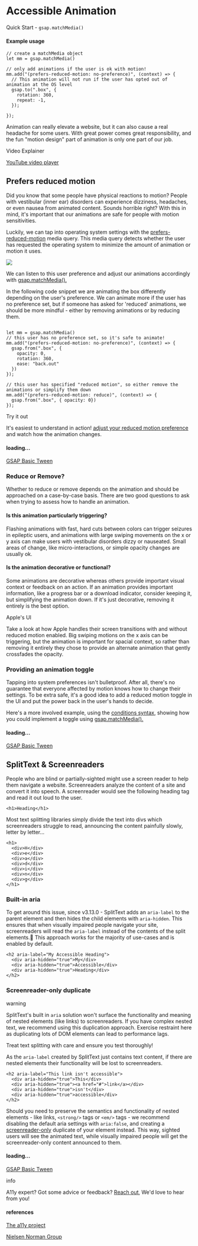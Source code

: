 # Accessible Animation

Quick Start - `gsap.matchMedia()`

#### Example usage[​](#example-usage "Direct link to Example usage")

```
// create a matchMedia object
let mm = gsap.matchMedia()

// only add animations if the user is ok with motion!
mm.add("(prefers-reduced-motion: no-preference)", (context) => {
  // This animation will not run if the user has opted out of animation at the OS level
  gsap.to(".box", {
    rotation: 360,
    repeat: -1,
  });

});
```

Animation can really elevate a website, but it can also cause a real headache for some users. With great power comes great responsibility, and the fun "motion design" part of animation is only one part of our job.

Video Explainer

[YouTube video player](https://www.youtube.com/embed/9gipsKpWozE)

## Prefers reduced motion[​](#prefers-reduced-motion "Direct link to Prefers reduced motion")

Did you know that some people have physical reactions to motion? People with vestibular (inner ear) disorders can experience dizziness, headaches, or even nausea from animated content. Sounds horrible right? With this in mind, it's important that our animations are safe for people with motion sensitivities.

Luckily, we can tap into operating system settings with the [prefers-reduced-motion](https://developer.mozilla.org/en-US/docs/Web/CSS/@media/prefers-reduced-motion) media query. This media query detects whether the user has requested the operating system to minimize the amount of animation or motion it uses.

![](/assets/images/prefersreducedmotion-2f07bcff9b983b185f203d55b487d7a0.png)

We can listen to this user preference and adjust our animations accordingly with [gsap.matchMedia().](/docs/v3/GSAP/gsap.matchMedia\(\).md)

In the following code snippet we are animating the box differently depending on the user's preference. We can animate more if the user has no preference set, but if someone has asked for 'reduced' animations, we should be more mindful - either by removing animations or by reducing them.

```

let mm = gsap.matchMedia()
// this user has no preference set, so it's safe to animate!
mm.add("(prefers-reduced-motion: no-preference)", (context) => {
  gsap.from(".box", { 
    opacity: 0, 
    rotation: 360, 
    ease: "back.out"
  })
});

// this user has specified "reduced motion", so either remove the animations or simplify them down
mm.add("(prefers-reduced-motion: reduce)", (context) => {
  gsap.from(".box", { opacity: 0})
});
```

Try it out

It's easiest to understand in action! [adjust your reduced motion preference](https://developer.mozilla.org/en-US/docs/Web/CSS/@media/prefers-reduced-motion#user_preferences) and watch how the animation changes.

#### loading...

[GSAP Basic Tween](https://codepen.io/GreenSock/embed/LYwmdmr?default-tab=result\&theme-id=41164)

### Reduce or Remove?[​](#reduce-or-remove "Direct link to Reduce or Remove?")

Whether to reduce or remove depends on the animation and should be approached on a case-by-case basis. There are two good questions to ask when trying to assess how to handle an animation.

#### Is this animation particularly triggering?[​](#is-this-animation-particularly-triggering "Direct link to Is this animation particularly triggering?")

Flashing animations with fast, hard cuts between colors can trigger seizures in epileptic users, and animations with large swiping movements on the x or y axis can make users with vestibular disorders dizzy or nauseated. Small areas of change, like micro-interactions, or simple opacity changes are usually ok.

#### Is the animation decorative or functional?[​](#is-the-animation-decorative-or-functional "Direct link to Is the animation decorative or functional?")

Some animations are decorative whereas others provide important visual context or feedback on an action. If an animation provides important information, like a progress bar or a download indicator, consider keeping it, but simplifying the animation down. If it's just decorative, removing it entirely is the best option.

Apple's UI

Take a look at how Apple handles their screen transitions with and without reduced motion enabled. Big swiping motions on the x axis can be triggering, but the animation is important for spacial context, so rather than removing it entirely they chose to provide an alternate animation that gently crossfades the opacity.

[](/video/apple-ui.mp4)

### Providing an animation toggle[​](#providing-an-animation-toggle "Direct link to Providing an animation toggle")

Tapping into system preferences isn't bulletproof. After all, there's no guarantee that everyone affected by motion knows how to change their settings. To be extra safe, it's a good idea to add a reduced motion toggle in the UI and put the power back in the user's hands to decide.

Here's a more involved example, using the [conditions syntax](https://gsap.com/docs/v3/GSAP/gsap.matchMedia\(\)/#conditions), showing how you could implement a toggle using [gsap.matchMedia().](/docs/v3/GSAP/gsap.matchMedia\(\).md)

#### loading...

[GSAP Basic Tween](https://codepen.io/GreenSock/embed/RwMQwpR?default-tab=result\&theme-id=41164)

## SplitText & Screenreaders[​](#splittext--screenreaders "Direct link to SplitText & Screenreaders")

People who are blind or partially-sighted might use a screen reader to help them navigate a website. Screenreaders analyze the content of a site and convert it into speech. A screenreader would see the following heading tag and read it out loud to the user.

```
<h1>Heading</h1>
```

Most text splitting libraries simply divide the text into divs which screenreaders struggle to read, announcing the content painfully slowly, letter by letter...

```
<h1>
  <div>H</div>
  <div>e</div>
  <div>a</div>
  <div>d</div>
  <div>i</div>
  <div>n</div>
  <div>g</div>
</h1>
```

### Built-in aria[​](#built-in-aria "Direct link to Built-in aria")

To get around this issue, since v3.13.0 - SplitText adds an `aria-label` to the parent element and then hides the child elements with `aria-hidden`. This ensures that when visually impaired people navigate your site, screenreaders will read the `aria-label` instead of the contents of the split elements.🥳 This approach works for the majority of use-cases and is enabled by default.

```
<h2 aria-label="My Accessible Heading">
  <div aria-hidden="true">My</div>
  <div aria-hidden="true">Accessible</div>
  <div aria-hidden="true">Heading</div>
</h2>
```

### Screenreader-only duplicate[​](#screenreader-only-duplicate "Direct link to Screenreader-only duplicate")

warning

SplitText's built in `aria` solution won't surface the functionality and meaning of nested elements (like links) to screenreaders. If you have complex nested text, we recommend using this duplication approach. Exercise restraint here as duplicating lots of DOM elements can lead to performance lags.

Treat text splitting with care and ensure you test thoroughly!

As the `aria-label` created by SplitText just contains text content, if there are nested elements their functionality will be lost to screenreaders.

```
<h2 aria-label="This link isn't accessible">
  <div aria-hidden="true">This</div>
  <div aria-hidden="true"><a href="#">link</a></div>
  <div aria-hidden="true">isn't</div>
  <div aria-hidden="true">accessible</div>
</h2>
```

Should you need to preserve the semantics and functionality of nested elements - like links, `<strong/>` tags or `<em/>` tags - we recommend disabling the default aria settings with `aria:false`, and creating a [screenreader-only](https://css-tricks.com/inclusively-hidden/) duplicate of your element instead. This way, sighted users will see the animated text, while visually impaired people will get the screenreader-only content announced to them.

#### loading...

[GSAP Basic Tween](https://codepen.io/GreenSock/embed/12697152a77fa81cefd0e6bb3d87c2da?default-tab=result\&theme-id=41164)

info

A11y expert? Got some advice or feedback? [Reach out](https://gsap.com/community/contact/), We'd love to hear from you!

#### references[​](#references "Direct link to references")

[The a11y project](https://www.a11yproject.com/posts/how-to-hide-content/)

[Nielsen Norman Group](https://www.nngroup.com/articles/animation-duration/)
